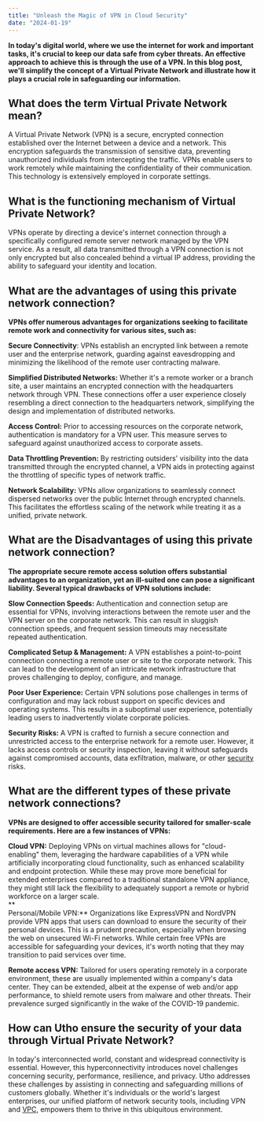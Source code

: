 ```yaml
---
title: "Unleash the Magic of VPN in Cloud Security"
date: "2024-01-19"
---
```


**In today's digital world, where we use the internet for work and important tasks, it's crucial to keep our data safe from cyber threats. An effective approach to achieve this is through the use of a VPN. In this blog post, we'll simplify the concept of a Virtual Private Network and illustrate how it plays a crucial role in safeguarding our information.**  

## **What does the term Virtual Private Network mean?**  

A Virtual Private Network (VPN) is a secure, encrypted connection established over the Internet between a device and a network. This encryption safeguards the transmission of sensitive data, preventing unauthorized individuals from intercepting the traffic. VPNs enable users to work remotely while maintaining the confidentiality of their communication. This technology is extensively employed in corporate settings.  

## **What is the functioning mechanism of Virtual Private Network?**  

VPNs operate by directing a device's internet connection through a specifically configured remote server network managed by the VPN service. As a result, all data transmitted through a VPN connection is not only encrypted but also concealed behind a virtual IP address, providing the ability to safeguard your identity and location.  

## **What are the advantages of using this private network connection?**  

**VPNs offer numerous advantages for organizations seeking to facilitate remote work and connectivity for various sites, such as:**  

**Secure Connectivity**: VPNs establish an encrypted link between a remote user and the enterprise network, guarding against eavesdropping and minimizing the likelihood of the remote user contracting malware.  
  
**Simplified Distributed Networks:** Whether it's a remote worker or a branch site, a user maintains an encrypted connection with the headquarters network through VPN. These connections offer a user experience closely resembling a direct connection to the headquarters network, simplifying the design and implementation of distributed networks.

**Access Control:** Prior to accessing resources on the corporate network, authentication is mandatory for a VPN user. This measure serves to safeguard against unauthorized access to corporate assets.

**Data Throttling Prevention:** By restricting outsiders' visibility into the data transmitted through the encrypted channel, a VPN aids in protecting against the throttling of specific types of network traffic.

**Network Scalability:** VPNs allow organizations to seamlessly connect dispersed networks over the public Internet through encrypted channels. This facilitates the effortless scaling of the network while treating it as a unified, private network.  

## **What are the Disadvantages of using this private network connection?**  

**The appropriate secure remote access solution offers substantial advantages to an organization, yet an ill-suited one can pose a significant liability. Several typical drawbacks of VPN solutions include:**  

**Slow Connection Speeds:** Authentication and connection setup are essential for VPNs, involving interactions between the remote user and the VPN server on the corporate network. This can result in sluggish connection speeds, and frequent session timeouts may necessitate repeated authentication.

**Complicated Setup & Management:** A VPN establishes a point-to-point connection connecting a remote user or site to the corporate network. This can lead to the development of an intricate network infrastructure that proves challenging to deploy, configure, and manage.  
  
**Poor User Experience:** Certain VPN solutions pose challenges in terms of configuration and may lack robust support on specific devices and operating systems. This results in a suboptimal user experience, potentially leading users to inadvertently violate corporate policies.  
  
**Security Risks:** A VPN is crafted to furnish a secure connection and unrestricted access to the enterprise network for a remote user. However, it lacks access controls or security inspection, leaving it without safeguards against compromised accounts, data exfiltration, malware, or other [security](https://utho.com/security-solution) risks.  

## **What are the different types of these private network connections?**  

**VPNs are designed to offer accessible security tailored for smaller-scale requirements. Here are a few instances of VPNs:**  

  
**Cloud VPN:** Deploying VPNs on virtual machines allows for "cloud-enabling" them, leveraging the hardware capabilities of a VPN while artificially incorporating cloud functionality, such as enhanced scalability and endpoint protection. While these may prove more beneficial for extended enterprises compared to a traditional standalone VPN appliance, they might still lack the flexibility to adequately support a remote or hybrid workforce on a larger scale.  
**  
Personal/Mobile VPN:** Organizations like ExpressVPN and NordVPN provide VPN apps that users can download to ensure the security of their personal devices. This is a prudent precaution, especially when browsing the web on unsecured Wi-Fi networks. While certain free VPNs are accessible for safeguarding your devices, it's worth noting that they may transition to paid services over time.

**Remote access VPN:** Tailored for users operating remotely in a corporate environment, these are usually implemented within a company's data center. They can be extended, albeit at the expense of web and/or app performance, to shield remote users from malware and other threats. Their prevalence surged significantly in the wake of the COVID-19 pandemic.  

## **How can Utho ensure the security of your data through Virtual Private Network?**  

In today's interconnected world, constant and widespread connectivity is essential. However, this hyperconnectivity introduces novel challenges concerning security, performance, resilience, and privacy. Utho addresses these challenges by assisting in connecting and safeguarding millions of customers globally. Whether it's individuals or the world's largest enterprises, our unified platform of network security tools, including VPN and [VPC](https://www.javatpoint.com/aws-vpc), empowers them to thrive in this ubiquitous environment.
